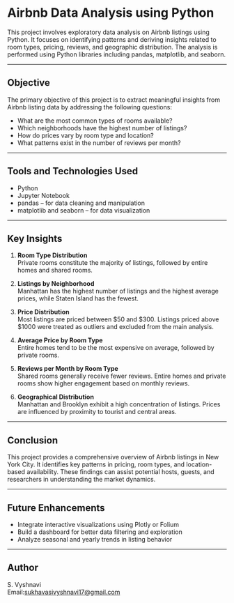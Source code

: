 
# Airbnb Data Analysis using Python

This project involves exploratory data analysis on Airbnb listings using Python. It focuses on identifying patterns and deriving insights related to room types, pricing, reviews, and geographic distribution. The analysis is performed using Python libraries including pandas, matplotlib, and seaborn.

---

## Objective

The primary objective of this project is to extract meaningful insights from Airbnb listing data by addressing the following questions:
- What are the most common types of rooms available?
- Which neighborhoods have the highest number of listings?
- How do prices vary by room type and location?
- What patterns exist in the number of reviews per month?

---


## Tools and Technologies Used

- Python
- Jupyter Notebook
- pandas – for data cleaning and manipulation
- matplotlib and seaborn – for data visualization

---

## Key Insights

1. **Room Type Distribution**  
   Private rooms constitute the majority of listings, followed by entire homes and shared rooms.

2. **Listings by Neighborhood**  
   Manhattan has the highest number of listings and the highest average prices, while Staten Island has the fewest.

3. **Price Distribution**  
   Most listings are priced between $50 and $300. Listings priced above $1000 were treated as outliers and excluded from the main analysis.

4. **Average Price by Room Type**  
   Entire homes tend to be the most expensive on average, followed by private rooms.

5. **Reviews per Month by Room Type**  
   Shared rooms generally receive fewer reviews. Entire homes and private rooms show higher engagement based on monthly reviews.

6. **Geographical Distribution**  
   Manhattan and Brooklyn exhibit a high concentration of listings. Prices are influenced by proximity to tourist and central areas.

---

## Conclusion

This project provides a comprehensive overview of Airbnb listings in New York City. It identifies key patterns in pricing, room types, and location-based availability. These findings can assist potential hosts, guests, and researchers in understanding the market dynamics.

---

## Future Enhancements

- Integrate interactive visualizations using Plotly or Folium
- Build a dashboard for better data filtering and exploration
- Analyze seasonal and yearly trends in listing behavior

---

## Author

S. Vyshnavi  
Email:sukhavasivyshnavi17@gmail.com




